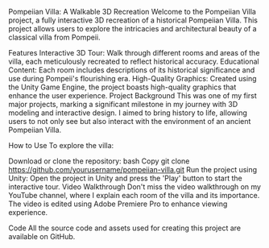 Pompeiian Villa: A Walkable 3D Recreation
Welcome to the Pompeiian Villa project, a fully interactive 3D recreation of a historical Pompeiian Villa. This project allows users to explore the intricacies and architectural beauty of a classical villa from Pompeii.


Features
Interactive 3D Tour: Walk through different rooms and areas of the villa, each meticulously recreated to reflect historical accuracy.
Educational Content: Each room includes descriptions of its historical significance and use during Pompeii's flourishing era.
High-Quality Graphics: Created using the Unity Game Engine, the project boasts high-quality graphics that enhance the user experience.
Project Background
This was one of my first major projects, marking a significant milestone in my journey with 3D modeling and interactive design. I aimed to bring history to life, allowing users to not only see but also interact with the environment of an ancient Pompeiian Villa.

How to Use
To explore the villa:

Download or clone the repository:
bash
Copy
git clone https://github.com/yourusername/pompeiian-villa.git
Run the project using Unity: Open the project in Unity and press the 'Play' button to start the interactive tour.
Video Walkthrough
Don't miss the video walkthrough on my YouTube channel, where I explain each room of the villa and its importance. The video is edited using Adobe Premiere Pro to enhance viewing experience.


Code
All the source code and assets used for creating this project are available on GitHub.



